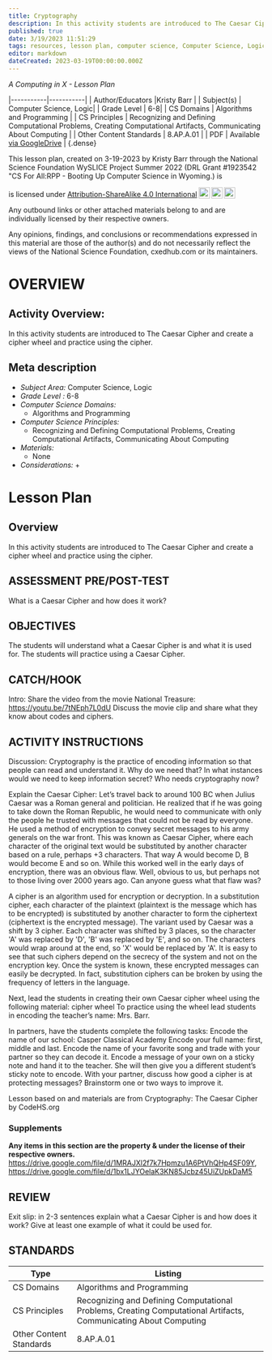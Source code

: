 ```yaml
---
title: Cryptography
description: In this activity students are introduced to The Caesar Cipher and create a cipher wheel and practice using the cipher.
published: true
date: 3/19/2023 11:51:29
tags: resources, lesson plan, computer science, Computer Science, Logic 
editor: markdown
dateCreated: 2023-03-19T00:00:00.000Z
---
```

*A Computing in X - Lesson Plan*

|-----------|-----------|
| Author/Educators |Kristy Barr |
| Subject(s) | Computer Science, Logic|
| Grade Level | 6-8|
| CS Domains | Algorithms and Programming |
| CS Principles | Recognizing and Defining Computational Problems, Creating Computational Artifacts, Communicating About Computing |
| Other Content Standards | 8.AP.A.01 | 
| PDF | Available [via GoogleDrive](https://drive.google.com/open?id=1M9iJiIbKM-XGZ1y0MssdL0Nyv6wXLNlV) |
{.dense}






This lesson plan, created on 3-19-2023 by Kristy Barr through the National Science Foundation WySLICE Project Summer 2022 (DRL Grant #1923542 "CS For All:RPP - Booting Up Computer Science in Wyoming.) is  <p xmlns:cc="http://creativecommons.org/ns#" >  is licensed under <a href="http://creativecommons.org/licenses/by-sa/4.0/?ref=chooser-v1" target="_blank" rel="license noopener noreferrer" style="display:inline-block;">Attribution-ShareAlike 4.0 International<img style="height:22px!important;margin-left:3px;vertical-align:text-bottom;" src="https://mirrors.creativecommons.org/presskit/icons/cc.svg?ref=chooser-v1"><img style="height:22px!important;margin-left:3px;vertical-align:text-bottom;" src="https://mirrors.creativecommons.org/presskit/icons/by.svg?ref=chooser-v1"><img style="height:22px!important;margin-left:3px;vertical-align:text-bottom;" src="https://mirrors.creativecommons.org/presskit/icons/sa.svg?ref=chooser-v1"></a></p>


Any outbound links or other attached materials belong to and are individually licensed by their respective owners. 


Any opinions, findings, and conclusions or recommendations expressed in this material are those of the author(s) and do not necessarily reflect the views of the National Science Foundation, cxedhub.com or its maintainers.


# OVERVIEW
## Activity Overview:  
In this activity students are introduced to The Caesar Cipher and create a cipher wheel and practice using the cipher.
## Meta description
+ *Subject Area:* Computer Science, Logic 
+ *Grade Level :* 6-8 
+ *Computer Science Domains:*
   + Algorithms and Programming
+ *Computer Science Principles:*
   + Recognizing and Defining Computational Problems, Creating Computational Artifacts, Communicating About Computing
+ *Materials:* 
   + None
+ *Considerations:*
   + 


# Lesson Plan
## Overview
In this activity students are introduced to The Caesar Cipher and create a cipher wheel and practice using the cipher.
## ASSESSMENT PRE/POST-TEST
What is a Caesar Cipher and how does it work?
## OBJECTIVES
The students will understand what a Caesar Cipher is and what it is used for.
The students will practice using a Caesar Cipher.


## CATCH/HOOK
Intro: Share the video from the movie National Treasure: https://youtu.be/7tNEph7L0dU
Discuss the movie clip and share what they know about codes and ciphers.


## ACTIVITY INSTRUCTIONS
Discussion:
Cryptography is the practice of encoding information so that people can read and understand it.  Why do we need that?  In what instances would we need to keep information secret?  Who needs cryptography now?


Explain the Caesar Cipher:
Let’s travel back to around 100 BC when Julius Caesar was a Roman general and politician. He realized that if he was going to take down the Roman Republic, he would need to communicate with only the people he trusted with messages that could not be read by everyone. He used a method of encryption to convey secret messages to his army generals on the war front. This was known as Caesar Cipher, where each character of the original text would be substituted by another character based on a rule, perhaps +3 characters. That way A would become D, B would become E and so on. While this worked well in the early days of encryption, there was an obvious flaw. Well, obvious to us, but perhaps not to those living over 2000 years ago. Can anyone guess what that flaw was? 


A cipher is an algorithm used for encryption or decryption. In a substitution cipher, each character of the plaintext (plaintext is the message which has to be encrypted) is substituted by another character to form the ciphertext (ciphertext is the encrypted message). The variant used by Caesar was a shift by 3 cipher. Each character was shifted by 3 places, so the character 'A' was replaced by 'D', 'B' was replaced by 'E', and so on. The characters would wrap around at the end, so 'X' would be replaced by 'A'.  It is easy to see that such ciphers depend on the secrecy of the system and not on the encryption key. Once the system is known, these encrypted messages can easily be decrypted. In fact, substitution ciphers can be broken by using the frequency of letters in the language.


Next, lead the students in creating their own Caesar cipher wheel using the following material: cipher wheel
To practice using the wheel lead students in encoding the teacher’s name: Mrs. Barr.




In partners, have the students complete the following tasks:
Encode the name of our school: Casper Classical Academy
Encode your full name: first, middle and last.
Encode the name of your favorite song and trade with your partner so they can decode it.
Encode a message of your own on a sticky note and hand it to the teacher.  She will then give you a different student’s sticky note to encode.
With your partner, discuss how good a cipher is at protecting messages?  Brainstorm one or two ways to improve it.






Lesson based on and materials are from Cryptography: The Caesar Cipher by CodeHS.org


### Supplements
**Any items in this section are the property & under the license of their respective owners.**
https://drive.google.com/file/d/1MRAJXl2f7k7Hpmzu1A6PtVhQHp4SF09Y, https://drive.google.com/file/d/1bx1LJYOelaK3KN85Jcbz45UiZUpkDaM5




## REVIEW
Exit slip: in 2-3 sentences explain what a Caesar Cipher is and how does it work? Give at least one example of what it could be used for.
## STANDARDS        
| Type | Listing | 
|-----------|-----------|
| CS Domains  | Algorithms and Programming|
| CS Principles   | Recognizing and Defining Computational Problems, Creating Computational Artifacts, Communicating About Computing|
| Other Content Standards | 8.AP.A.01  |